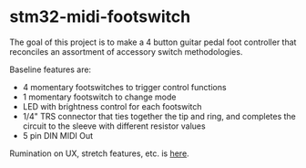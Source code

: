 # stm32-midi-footswitch

The goal of this project is to make a 4 button guitar pedal foot controller that reconciles an assortment of accessory switch methodologies.

Baseline features are:

* 4 momentary footswitches to trigger control functions
* 1 momentary footswitch to change mode
* LED with brightness control for each footswitch
* 1/4" TRS connector that ties together the tip and ring, and completes the circuit to the sleeve with different resistor values
* 5 pin DIN MIDI Out

Rumination on UX, stretch features, etc. is [here](dev-journal/design.md).
